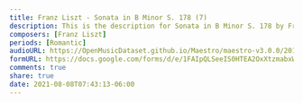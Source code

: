 ```yaml
---
title: Franz Liszt - Sonata in B Minor S. 178 (7)
description: This is the description for Sonata in B Minor S. 178 by Franz Liszt
composers: [Franz Liszt]
periods: [Romantic]
audioURL: https://OpenMusicDataset.github.io/Maestro/maestro-v3.0.0/2014/MIDI-UNPROCESSED_01-03_R1_2014_MID--AUDIO_02_R1_2014_wav--5.midi
formURL: https://docs.google.com/forms/d/e/1FAIpQLSeeIS0HTEA2OxXtzmabxWWOPKGe5O2ia1kVMERxn6RvizHrSQ/viewform
comments: true
share: true
date: 2021-08-08T07:43:13-06:00
---
```

